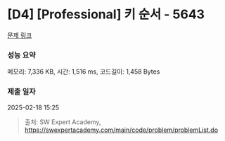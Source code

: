 # [D4] [Professional] 키 순서 - 5643 

[문제 링크](https://swexpertacademy.com/main/code/problem/problemDetail.do?contestProbId=AWXQsLWKd5cDFAUo) 

### 성능 요약

메모리: 7,336 KB, 시간: 1,516 ms, 코드길이: 1,458 Bytes

### 제출 일자

2025-02-18 15:25



> 출처: SW Expert Academy, https://swexpertacademy.com/main/code/problem/problemList.do
